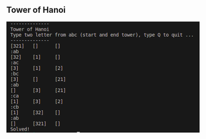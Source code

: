 ## Tower of Hanoi

![Tower of Hanoi](https://github.com/minte9/algorithms-pages/blob/main/main/applications/tower_of_hanoi/tower_of_hanoi.png)
